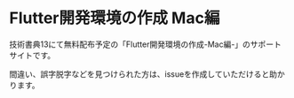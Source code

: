 # Flutter開発環境の作成 Mac編
技術書典13にて無料配布予定の「Flutter開発環境の作成-Mac編-」のサポートサイトです。

間違い、誤字脱字などを見つけられた方は、issueを作成していただけると助かります。

